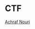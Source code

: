 # CTF

<div class="badge-base LI-profile-badge" data-locale="ar_AE" data-size="medium" data-theme="dark" data-type="VERTICAL" data-vanity="achraf-nouri-7a752b343" data-version="v1"><a class="badge-base__link LI-simple-link" href="https://ma.linkedin.com/in/achraf-nouri-7a752b343?trk=profile-badge">Achraf Nouri</a></div>
              
